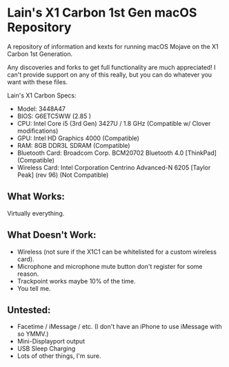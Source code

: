 # Lain's X1 Carbon 1st Gen macOS Repository
A repository of information and kexts for running macOS Mojave on the X1 Carbon 1st Generation.

Any discoveries and forks to get full functionality are much appreciated! I can't provide support on any of this really, but you can do whatever you want with these files.

Lain's X1 Carbon Specs:
- Model: 3448A47
- BIOS: G6ETC5WW (2.85 )
- CPU: Intel Core i5 (3rd Gen) 3427U / 1.8 GHz (Compatible w/ Clover modifications) 
- GPU: Intel HD Graphics 4000 (Compatible)
- RAM: 8GB DDR3L SDRAM (Compatible)
- Bluetooth Card: Broadcom Corp. BCM20702 Bluetooth 4.0 [ThinkPad] (Compatible)
- Wireless Card: Intel Corporation Centrino Advanced-N 6205 [Taylor Peak] (rev 96) (Not Compatible)

## What Works:
Virtually everything.

## What Doesn't Work:
- Wireless (not sure if the X1C1 can be whitelisted for a custom wireless card).
- Microphone and microphone mute button don't register for some reason.
- Trackpoint works maybe 10% of the time.
- You tell me.

## Untested:
- Facetime / iMessage / etc. (I don't have an iPhone to use iMessage with so YMMV.)
- Mini-Displayport output
- USB Sleep Charging
- Lots of other things, I'm sure. 
